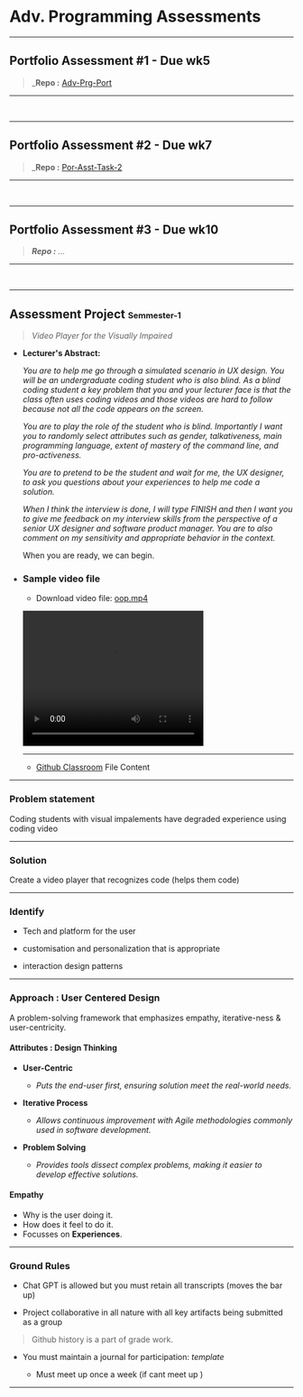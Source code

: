 # Adv. Programming Assessments

---

## Portfolio Assessment #1 - Due wk5

> _**Repo :** [Adv-Prg-Port](https://github.com/Nathan-Bransby-NMT/Adv-Prg-Port1_)

---

<br>

---

## Portfolio Assessment #2 - Due wk7

> _**Repo :** [Por-Asst-Task-2](https://github.com/Nathan-Bransby-NMT/Dual-Diploma-2024/blob/main/Semester-1/Advanced-Programming-Cluster/Assessment/Por-Asst-Task-2.md_)

---

<br>

---

## Portfolio Assessment #3 - Due wk10

> _**Repo :** ..._

---

<br>

---

## Assessment Project <small><small>Semmester-1</small></small>

> _Video Player for the Visually Impaired_

* **Lecturer's Abstract:**

    _You are to help me go through a simulated scenario in UX design. You will be an undergraduate coding student who is also blind. As a blind coding student a key problem that you and your lecturer face is that the class often uses coding videos and those videos are hard to follow because not all the code appears on the screen._

    _You are to play the role of the student who is blind. Importantly I want you to randomly select attributes such as gender, talkativeness, main programming language, extent of mastery of the command line, and pro-activeness._

    _You are to pretend to be the student and wait for me, the UX designer, to ask you questions about your experiences to help me code a solution._

    _When I think the interview is done, I will type FINISH and then I want you to give me feedback on my interview skills from the perspective of a senior UX designer and software product manager. You are to also comment on my sensitivity and appropriate behavior in the context._

    When you are ready, we can begin.

* ### Sample video file

  * Download video file: [oop.mp4](https://blackboard.northmetrotafe.wa.edu.au/bbcswebdav/pid-3907250-dt-content-rid-49801799_1/xid-49801799_1)

  <video src="https://blackboard.northmetrotafe.wa.edu.au/bbcswebdav/pid-3907250-dt-content-rid-49801799_1/xid-49801799_1" alt width="320" scale="tofit" height="240" type="video/mpeg"></video>

  ---

  * [Github Classroom](https://classroom.github.com/a/-qWfS6Jx) File Content

---

### Problem statement

Coding students with visual impalements have degraded experience using coding video

---

### Solution

Create a video player that recognizes code (helps them code)

---

### Identify

* Tech and platform for the user

* customisation and personalization that is appropriate

* interaction design patterns

---

### Approach : User Centered Design

A problem-solving framework that emphasizes empathy, iterative-ness & user-centricity.

#### Attributes : Design Thinking

* **User-Centric**
  * _Puts the end-user first, ensuring solution meet the real-world needs._

* **Iterative Process**
  * _Allows continuous improvement with Agile methodologies commonly used in software development._

* **Problem Solving**
  * _Provides tools dissect complex problems, making it easier to develop effective solutions._

#### Empathy

* Why is the user doing it.
* How does it feel to do it.
* Focusses on **Experiences**.

---

### Ground Rules

* Chat GPT is allowed but you must retain all transcripts (moves the bar up)

* Project collaborative in all nature with all key artifacts being submitted as a group

> Github history is a part of grade work.

* You must maintain a journal for participation: _template_

  * Must meet up once a week (if cant meet up )

---
